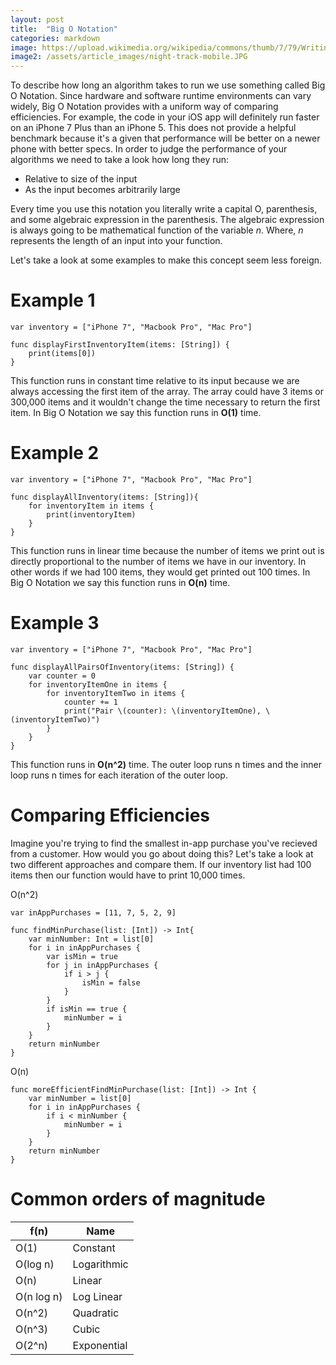 ```yaml
---
layout: post
title:  "Big O Notation"
categories: markdown
image: https://upload.wikimedia.org/wikipedia/commons/thumb/7/79/Writing_on_the_whiteboard.jpg/1280px-Writing_on_the_whiteboard.jpg
image2: /assets/article_images/night-track-mobile.JPG
---
```


To describe how long an algorithm takes to run we use something called Big O Notation. Since hardware and software runtime environments  can vary widely, Big O Notation provides with a uniform way of comparing efficiencies.  For example, the code in your iOS app will definitely run faster on an iPhone 7 Plus than an iPhone 5.  This does not provide a helpful benchmark because it's a given that performance will be better on a newer phone with better specs. In order to judge the performance of your algorithms we need to take a look how long they run:


- Relative to size of the input
- As the input becomes arbitrarily large

Every time you use this notation you literally write a capital O, parenthesis, and some algebraic expression in the parenthesis.  The algebraic expression is always going to be mathematical function of the variable *n*.  Where, *n* represents the length of an input into your function.

Let's take a look at some examples to make this concept seem less foreign.

# Example 1

```
var inventory = ["iPhone 7", "Macbook Pro", "Mac Pro"]

func displayFirstInventoryItem(items: [String]) {
    print(items[0])
}
```
This function runs in constant time relative to its input because we are always accessing the first item of the array.  The array could have 3 items or 300,000 items and it wouldn't change the time necessary to return the first item.  In Big O Notation we say this function runs in **O(1)** time.

# Example 2

```
var inventory = ["iPhone 7", "Macbook Pro", "Mac Pro"]

func displayAllInventory(items: [String]){
    for inventoryItem in items {
        print(inventoryItem)
    }
}
```
This function runs in linear time because the number of items we print out is directly proportional to the number of items we have in our inventory. In other words if we had 100 items, they would get printed out 100 times. In Big O Notation we say this function runs in **O(n)** time.

# Example 3

```
var inventory = ["iPhone 7", "Macbook Pro", "Mac Pro"]

func displayAllPairsOfInventory(items: [String]) {
    var counter = 0
    for inventoryItemOne in items {
        for inventoryItemTwo in items {
            counter += 1
            print("Pair \(counter): \(inventoryItemOne), \(inventoryItemTwo)")
        }
    }
}
```
This function runs in **O(n^2)** time. The outer loop runs n times and the inner loop runs n times for each iteration of the outer loop.


# Comparing Efficiencies
Imagine you're trying to find the smallest in-app purchase you've recieved from a customer.  How would you go about doing this?  Let's take a look at two different approaches and compare them. If our inventory list had 100 items then our function would have to print 10,000 times.

O(n^2)
```
var inAppPurchases = [11, 7, 5, 2, 9]

func findMinPurchase(list: [Int]) -> Int{
    var minNumber: Int = list[0]
    for i in inAppPurchases {
        var isMin = true
        for j in inAppPurchases {
            if i > j {
                isMin = false
            }
        }
        if isMin == true {
            minNumber = i
        }
    }
    return minNumber
}
```

O(n)
```
func moreEfficientFindMinPurchase(list: [Int]) -> Int {
    var minNumber = list[0]
    for i in inAppPurchases {
        if i < minNumber {
            minNumber = i
        }
    }
    return minNumber
}
```
# Common orders of magnitude

| f(n)          | Name          | 
| ------------- |---------------|
| O(1)          | Constant      |
| O(log n)      | Logarithmic   |  
| O(n)          | Linear        |
| O(n log n)    | Log Linear    |
| O(n^2)        | Quadratic     |
| O(n^3)        | Cubic         |
| O(2^n)        | Exponential   |
